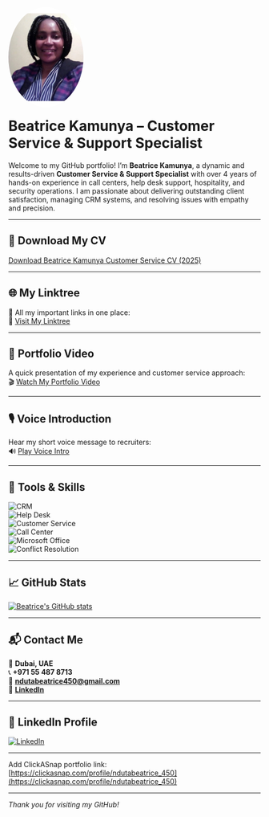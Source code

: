    

# <img src="./beatrice_photo.png" alt="Beatrice Kamunya" style="width:150px; border-radius:50%; display:block; margin-bottom:20px;" /> Beatrice Kamunya – Customer Service & Support Specialist

Welcome to my GitHub portfolio! I’m **Beatrice Kamunya**, a dynamic and results-driven **Customer Service & Support Specialist** with over 4 years of hands-on experience in call centers, help desk support, hospitality, and security operations. I am passionate about delivering outstanding client satisfaction, managing CRM systems, and resolving issues with empathy and precision.

---

## 📄 Download My CV

[Download Beatrice Kamunya Customer Service CV (2025)](./Kamunya_Beatrice_Customer_Service_CV_2025.pdf)

---

## 🌐 My Linktree

📌 All my important links in one place:  
🔗 [Visit My Linktree](https://linktr.ee/ndutabeatrice450)

---

## 🎥 Portfolio Video

A quick presentation of my experience and customer service approach:  
🎬 [Watch My Portfolio Video](https://www.dropbox.com/scl/fi/6w5z8v18aps5kthk4y9tj/Brown-Minimal-Creative-Portofolio-Presentation_20250722_172014_0002.mp4?rlkey=qmthao27kc99px2lmqwwz7u0b&st=8vpzhb8y&dl=0)

---

## 🎙 Voice Introduction

Hear my short voice message to recruiters:  
🔊 [Play Voice Intro](https://www.dropbox.com/scl/fi/h18ihhymgb4jo5owbh91a/VN20250724_200649.mp4?rlkey=4vwvp9ol31zr0c2ocs206wdds&raw=1)

---

## 🧰 Tools & Skills

![CRM](https://img.shields.io/badge/CRM-Expert-blue)  
![Help Desk](https://img.shields.io/badge/Help%20Desk-Specialist-brightgreen)  
![Customer Service](https://img.shields.io/badge/Customer%20Support-Experienced-orange)  
![Call Center](https://img.shields.io/badge/Call%20Center-4+%20Years-yellow)  
![Microsoft Office](https://img.shields.io/badge/Microsoft%20Office-Proficient-blueviolet)  
![Conflict Resolution](https://img.shields.io/badge/Conflict%20Resolution-Advanced-success)

---

## 📈 GitHub Stats

[![Beatrice's GitHub stats](https://github-readme-stats.vercel.app/api?username=betty88online&show_icons=true&theme=dark)](https://github.com/betty88online)

---

## 📬 Contact Me

📍 **Dubai, UAE**  
📞 **+971 55 487 8713**  
📧 **[ndutabeatrice450@gmail.com](mailto:ndutabeatrice450@gmail.com)**  
🔗 **[LinkedIn](https://ae.linkedin.com/in/beatricekamunya)**

---

## 🔗 LinkedIn Profile

[![LinkedIn](https://cdn-icons-png.flaticon.com/512/174/174857.png)](https://www.linkedin.com/in/beatricekamunya)

---

Add ClickASnap portfolio link: [https://clickasnap.com/profile/ndutabeatrice_450](https://clickasnap.com/profile/ndutabeatrice_450)

---

_Thank you for visiting my GitHub!_
